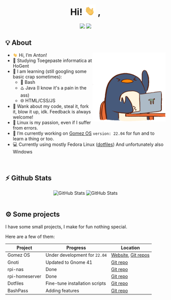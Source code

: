 <div align="center">
   <h1>
      Hi! <img width="35" src="./assets/waving-hand.gif"> ,
   </h1>
   <a href="https://github.com/TuX-sudo"><img width="15%" src="https://img.shields.io/badge/Github-2E3440?style=for-the-badge&logo=github&logoColor=white"></a>
   <a href="https://gitlab.com/sudo_TuX"><img width="15%" src="https://img.shields.io/badge/Gitlab-2E3440?style=for-the-badge&logo=gitlab&logoColor=white"></a>
   <br>
   <!-- <img src="https://api.ghprofile.me/view?username=TuX-sudo&color=2E3440&label=views"/> -->
</div>

## 💡 About

<img align="right"  width="230em" src="./assets/penguin.gif"/>

- <img width="15" src="./assets/waving-hand.gif"/> Hi, I’m Anton!
- 🏫 Studying Toegepaste informatica at HoGent
- 🧠 I am learning (still googling some basic crap sometimes):
   -  🐚 Bash
   -  ♨️ Java (I know it's a pain in the ass)
   -  🌐 HTML/CSS/JS
- 👯 Wank about my code, steal it, fork it, blow it up, idk. Feedback is always welcome!
- 🐧 Linux is my passion, even if I suffer from errors.
- 👷 I’m currently working on [Gomez OS](https://gomezos.tk) `version: 22.04` for fun and to learn a thing or too. 
- 💻 Currently using mostly Fedora Linux ([dotfiles](https://github.com/TuX-sudo/dotfiles)) And unfortunately also Windows

<br>

## ⚡ Github Stats

<div align="center">
   <img height="165em" alt="GitHub Stats" src="https://github-readme-stats.vercel.app/api?username=TuX-sudo&count_private=true&show_icons=true&layout=compact&hide_border=true&theme=nord"/>
   <img height="165em" alt="GitHub Stats" src="https://github-readme-stats.vercel.app/api/top-langs/?username=TuX-sudo&show_icons=true&layout=compact&hide_border=true&theme=nord"/>
</div>

<br>

## ⚙️ Some projects

I have some small projects, I make for fun nothing special.

Here are a few of them:

Project                     | Progress                       | Location                                                               |
----------------------------|--------------------------------|------------------------------------------------------------------------|
Gomez OS                    | Under development for `22.04`  | [Website](https:/gomezos.tk), [Git repos](https://gitlab.com/gomez-os) |
Gnoti                       | Updated to Gnome 41            | [Git repo](https://github.com/TuX-sudo/gnoti)                          |
rpi-nas                     | Done                           | [Git repo](https://github.com/TuX-sudo/rpi-nas)                        |
rpi-homeserver              | Done                           | [Git repo](https://github.com/TuX-sudo/rpi-homeserver)                 |
Dotfiles                    | Fine-tune installation scripts | [Git repo](https://github.com/TuX-sudo/dotfiles)                       |
BashPass                    | Adding features                | [Git repo](https://github.com/TuX-sudo/bashpass)                       |
